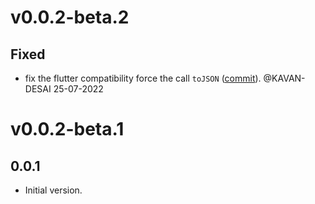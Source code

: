 # v0.0.2-beta.2

## Fixed
- fix the flutter compatibility force the call `toJSON` ([commit](https://github.com/dart-lightning/lndart.cln/commit/b568b0ecb0258298b1e04b1b3237986fd4b2866c)). @KAVAN-DESAI 25-07-2022


# v0.0.2-beta.1


## 0.0.1

- Initial version.
